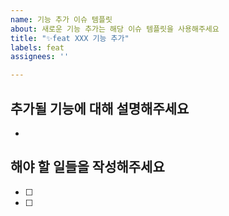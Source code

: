 ```yaml
---
name: 기능 추가 이슈 템플릿
about: 새로운 기능 추가는 해당 이슈 템플릿을 사용해주세요
title: "✨feat XXX 기능 추가"
labels: feat
assignees: ''

---
```


## 추가될 기능에 대해 설명해주세요
- 

## 해야 할 일들을 작성해주세요
- [ ]
- [ ]